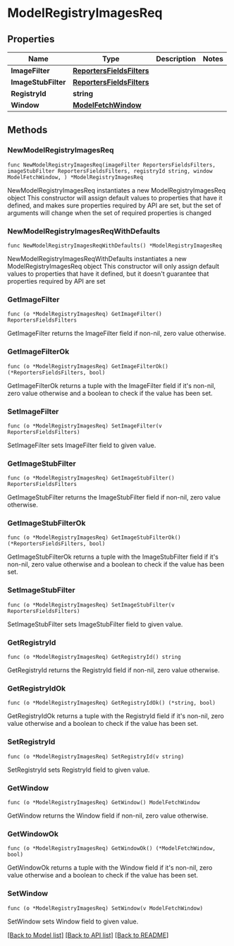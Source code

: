 # ModelRegistryImagesReq

## Properties

Name | Type | Description | Notes
------------ | ------------- | ------------- | -------------
**ImageFilter** | [**ReportersFieldsFilters**](ReportersFieldsFilters.md) |  | 
**ImageStubFilter** | [**ReportersFieldsFilters**](ReportersFieldsFilters.md) |  | 
**RegistryId** | **string** |  | 
**Window** | [**ModelFetchWindow**](ModelFetchWindow.md) |  | 

## Methods

### NewModelRegistryImagesReq

`func NewModelRegistryImagesReq(imageFilter ReportersFieldsFilters, imageStubFilter ReportersFieldsFilters, registryId string, window ModelFetchWindow, ) *ModelRegistryImagesReq`

NewModelRegistryImagesReq instantiates a new ModelRegistryImagesReq object
This constructor will assign default values to properties that have it defined,
and makes sure properties required by API are set, but the set of arguments
will change when the set of required properties is changed

### NewModelRegistryImagesReqWithDefaults

`func NewModelRegistryImagesReqWithDefaults() *ModelRegistryImagesReq`

NewModelRegistryImagesReqWithDefaults instantiates a new ModelRegistryImagesReq object
This constructor will only assign default values to properties that have it defined,
but it doesn't guarantee that properties required by API are set

### GetImageFilter

`func (o *ModelRegistryImagesReq) GetImageFilter() ReportersFieldsFilters`

GetImageFilter returns the ImageFilter field if non-nil, zero value otherwise.

### GetImageFilterOk

`func (o *ModelRegistryImagesReq) GetImageFilterOk() (*ReportersFieldsFilters, bool)`

GetImageFilterOk returns a tuple with the ImageFilter field if it's non-nil, zero value otherwise
and a boolean to check if the value has been set.

### SetImageFilter

`func (o *ModelRegistryImagesReq) SetImageFilter(v ReportersFieldsFilters)`

SetImageFilter sets ImageFilter field to given value.


### GetImageStubFilter

`func (o *ModelRegistryImagesReq) GetImageStubFilter() ReportersFieldsFilters`

GetImageStubFilter returns the ImageStubFilter field if non-nil, zero value otherwise.

### GetImageStubFilterOk

`func (o *ModelRegistryImagesReq) GetImageStubFilterOk() (*ReportersFieldsFilters, bool)`

GetImageStubFilterOk returns a tuple with the ImageStubFilter field if it's non-nil, zero value otherwise
and a boolean to check if the value has been set.

### SetImageStubFilter

`func (o *ModelRegistryImagesReq) SetImageStubFilter(v ReportersFieldsFilters)`

SetImageStubFilter sets ImageStubFilter field to given value.


### GetRegistryId

`func (o *ModelRegistryImagesReq) GetRegistryId() string`

GetRegistryId returns the RegistryId field if non-nil, zero value otherwise.

### GetRegistryIdOk

`func (o *ModelRegistryImagesReq) GetRegistryIdOk() (*string, bool)`

GetRegistryIdOk returns a tuple with the RegistryId field if it's non-nil, zero value otherwise
and a boolean to check if the value has been set.

### SetRegistryId

`func (o *ModelRegistryImagesReq) SetRegistryId(v string)`

SetRegistryId sets RegistryId field to given value.


### GetWindow

`func (o *ModelRegistryImagesReq) GetWindow() ModelFetchWindow`

GetWindow returns the Window field if non-nil, zero value otherwise.

### GetWindowOk

`func (o *ModelRegistryImagesReq) GetWindowOk() (*ModelFetchWindow, bool)`

GetWindowOk returns a tuple with the Window field if it's non-nil, zero value otherwise
and a boolean to check if the value has been set.

### SetWindow

`func (o *ModelRegistryImagesReq) SetWindow(v ModelFetchWindow)`

SetWindow sets Window field to given value.



[[Back to Model list]](../README.md#documentation-for-models) [[Back to API list]](../README.md#documentation-for-api-endpoints) [[Back to README]](../README.md)


